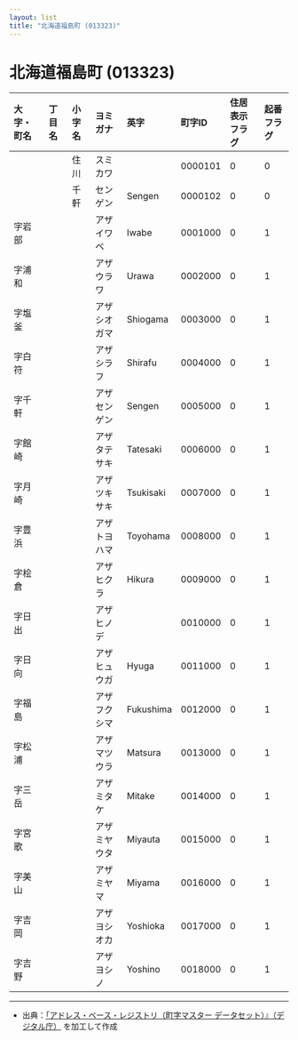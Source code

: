 ```yaml
---
layout: list
title: "北海道福島町 (013323)"
---
```


# 北海道福島町 (013323)

| 大字・町名 | 丁目名 | 小字名 | ヨミガナ | 英字 | 町字ID | 住居表示フラグ | 起番フラグ |
|:---|:---|:---|:---|:---|:---|:---|:---|
|  |  | 住川 | スミカワ |  | 0000101 | 0 | 0 |
|  |  | 千軒 | センゲン | Sengen | 0000102 | 0 | 0 |
| 字岩部 |  |  | アザイワベ | Iwabe | 0001000 | 0 | 1 |
| 字浦和 |  |  | アザウラワ | Urawa | 0002000 | 0 | 1 |
| 字塩釜 |  |  | アザシオガマ | Shiogama | 0003000 | 0 | 1 |
| 字白符 |  |  | アザシラフ | Shirafu | 0004000 | 0 | 1 |
| 字千軒 |  |  | アザセンゲン | Sengen | 0005000 | 0 | 1 |
| 字館崎 |  |  | アザタテサキ | Tatesaki | 0006000 | 0 | 1 |
| 字月崎 |  |  | アザツキサキ | Tsukisaki | 0007000 | 0 | 1 |
| 字豊浜 |  |  | アザトヨハマ | Toyohama | 0008000 | 0 | 1 |
| 字桧倉 |  |  | アザヒクラ | Hikura | 0009000 | 0 | 1 |
| 字日出 |  |  | アザヒノデ |  | 0010000 | 0 | 1 |
| 字日向 |  |  | アザヒュウガ | Hyuga | 0011000 | 0 | 1 |
| 字福島 |  |  | アザフクシマ | Fukushima | 0012000 | 0 | 1 |
| 字松浦 |  |  | アザマツウラ | Matsura | 0013000 | 0 | 1 |
| 字三岳 |  |  | アザミタケ | Mitake | 0014000 | 0 | 1 |
| 字宮歌 |  |  | アザミヤウタ | Miyauta | 0015000 | 0 | 1 |
| 字美山 |  |  | アザミヤマ | Miyama | 0016000 | 0 | 1 |
| 字吉岡 |  |  | アザヨシオカ | Yoshioka | 0017000 | 0 | 1 |
| 字吉野 |  |  | アザヨシノ | Yoshino | 0018000 | 0 | 1 |

---

- 出典：[「アドレス・ベース・レジストリ（町字マスター データセット）』（デジタル庁）](https://www.digital.go.jp/policies/base_registry_address/) を加工して作成